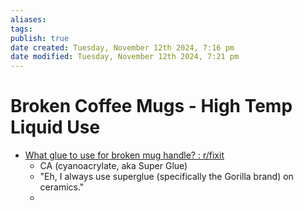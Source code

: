 ```yaml
---
aliases: 
tags: 
publish: true
date created: Tuesday, November 12th 2024, 7:16 pm
date modified: Tuesday, November 12th 2024, 7:21 pm
---
```


# Broken Coffee Mugs - High Temp Liquid Use

- [What glue to use for broken mug handle? : r/fixit](https://www.reddit.com/r/fixit/comments/laxa4x/what_glue_to_use_for_broken_mug_handle/)
	- CA (cyanoacrylate, aka Super Glue)
	- "Eh, I always use superglue (specifically the Gorilla brand) on ceramics."
	- 